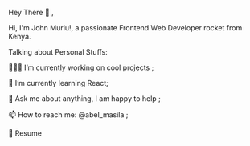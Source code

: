 Hey There :wave: ,

Hi, I'm John Muriu!, a passionate  Frontend Web Developer rocket from Kenya.



Talking about Personal Stuffs:

👨🏽‍💻 I’m currently working on cool projects ;

:seedling: I’m currently learning React;

:speech_balloon: Ask me about anything, I am happy to help ;

:mailbox: How to reach me: @abel_masila ;

:memo: Resume
